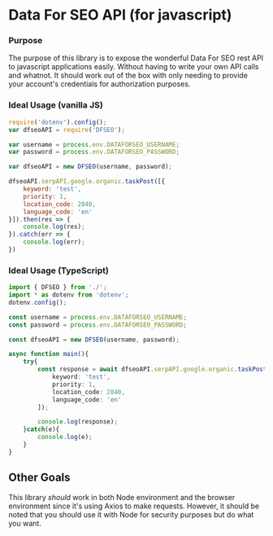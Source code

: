 # Data For SEO API (for javascript)

### Purpose

The purpose of this library is to expose the wonderful Data For SEO rest API to javascript applications easily. Without having to write your own API calls and whatnot. It should work out of the box with only needing to provide your account's credentials for authorization purposes. 

### Ideal Usage (vanilla JS)

```javascript
require('dotenv').config();
var dfseoAPI = require('DFSEO');

var username = process.env.DATAFORSEO_USERNAME;
var password = process.env.DATAFORSEO_PASSWORD;

var dfseoAPI = new DFSEO(username, password);

dfseoAPI.serpAPI.google.organic.taskPost([{
    keyword: 'test',
    priority: 1,
    location_code: 2840,
    language_code: 'en'
}]).then(res => {
    console.log(res);
}).catch(err => {
    console.log(err);
})

```

### Ideal Usage (TypeScript)
```typescript
import { DFSEO } from './';
import * as dotenv from 'dotenv';
dotenv.config();

const username = process.env.DATAFORSEO_USERNAME;
const password = process.env.DATAFORSEO_PASSWORD;

const dfseoAPI = new DFSEO(username, password);

async function main(){
    try{
        const response = await dfseoAPI.serpAPI.google.organic.taskPost([
            keyword: 'test',
            priority: 1,
            location_code: 2840,
            language_code: 'en'
        ]);

        console.log(response);
    }catch(e){
        console.log(e);
    }
}

```

## Other Goals

This library _should_ work in both Node environment and the browser environment since it's using Axios to make requests. However, it should be noted that you should use it with Node for security purposes but do what you want. 

